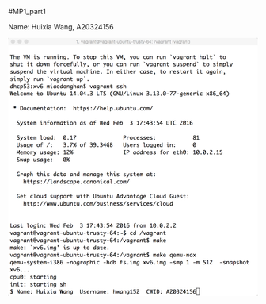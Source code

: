 #MP1_part1

Name: Huixia Wang,
A20324156

![Alt text](./screenshot_MP1_part1_HuixiaWang_A20324156.png)
